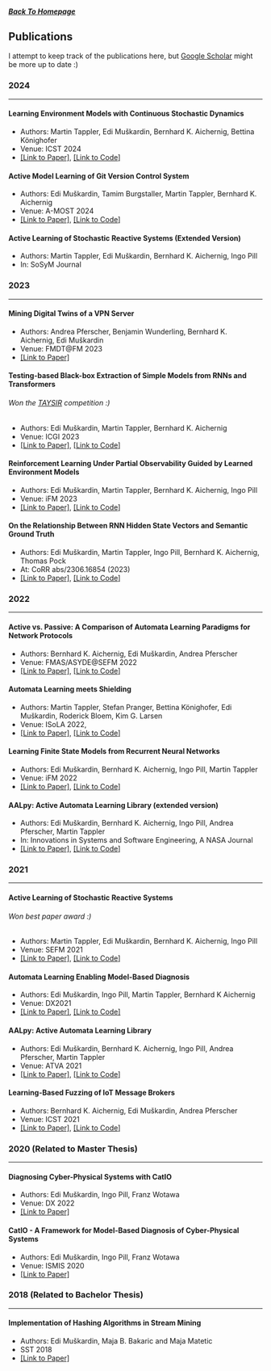 ##### [Back To Homepage](./index.md)
## Publications

I attempt to keep track of the publications here, but [Google Scholar](https://scholar.google.at/citations?hl=de&user=m6e8gb8AAAAJ) might be more up to date :) 

### 2024
<hr>

#### Learning Environment Models with Continuous Stochastic Dynamics

- Authors: Martin Tappler, Edi Muškardin, Bernhard K. Aichernig, Bettina Könighofer
- Venue: ICST 2024
- [[Link to Paper]](https://arxiv.org/abs/2306.17204), [[Link to Code]](https://github.com/DES-Lab/Learning-Environment-Models-with-Continuous-Stochastic-Dynamics)

#### Active Model Learning of Git Version Control System

- Authors: Edi Muškardin, Tamim Burgstaller, Martin Tappler, Bernhard K. Aichernig
- Venue: A-MOST 2024
- [[Link to Paper]](https://conf.researchr.org/home/icst-2024/a-most-2024), [[Link to Code]](https://github.com/taburg/git-learning)

#### Active Learning of Stochastic Reactive Systems (Extended Version)

- Authors: Martin Tappler, Edi Muškardin, Bernhard K. Aichernig, Ingo Pill
- In: SoSyM Journal

### 2023
<hr>

#### Mining Digital Twins of a VPN Server

- Authors: Andrea Pferscher, Benjamin Wunderling, Bernhard K. Aichernig, Edi Muškardin
- Venue: FMDT@FM 2023
- [[Link to Paper]](https://ceur-ws.org/Vol-3507/paper6.pdf)

#### Testing-based Black-box Extraction of Simple Models from RNNs and Transformers
###### Won the [TAYSIR](https://remieyraud.github.io/TAYSIR/) competition :)

- Authors: Edi Muškardin, Martin Tappler, Bernhard K. Aichernig
- Venue: ICGI 2023
- [[Link to Paper]](https://proceedings.mlr.press/v217/Muškardin23a.html), [[Link to Code]](https://github.com/eMuškardin/taysir_competition_mbt)

#### Reinforcement Learning Under Partial Observability Guided by Learned Environment Models

- Authors: Edi Muškardin, Martin Tappler, Bernhard K. Aichernig, Ingo Pill
- Venue: iFM 2023
- [[Link to Paper]](https://link.springer.com/chapter/10.1007/978-3-031-47705-8_14), [[Link to Code]](https://github.com/DES-Lab/Q-learning-under-Partial-Observability)

#### On the Relationship Between RNN Hidden State Vectors and Semantic Ground Truth

- Authors: Edi Muškardin, Martin Tappler, Ingo Pill, Bernhard K. Aichernig, Thomas Pock
- At: CoRR abs/2306.16854 (2023)
- [[Link to Paper]](https://arxiv.org/abs/2306.16854), [[Link to Code]](https://github.com/DES-Lab/Clustering_RNN_hidden_state_space)

### 2022
<hr>

#### Active vs. Passive: A Comparison of Automata Learning Paradigms for Network Protocols

- Authors: Bernhard K. Aichernig, Edi Muškardin, Andrea Pferscher
- Venue: FMAS/ASYDE@SEFM 2022
- [[Link to Paper]](https://arxiv.org/abs/2209.14031), [[Link to Code]](https://github.com/apferscher/ble-learning-passive)

#### Automata Learning meets Shielding

- Authors: Martin Tappler, Stefan Pranger, Bettina Könighofer, Edi Muškardin, Roderick Bloem, Kim G. Larsen
- Venue: ISoLA 2022,
- [[Link to Paper]](https://link.springer.com/chapter/10.1007/978-3-031-19849-6_20), [[Link to Code]](https://github.com/DES-Lab/Automata-Learning-meets-Shielding)

#### Learning Finite State Models from Recurrent Neural Networks

- Authors: Edi Muškardin, Bernhard K. Aichernig, Ingo Pill, Martin Tappler
- Venue: iFM 2022
- [[Link to Paper]](https://www.researchgate.net/publication/361000976_Learning_Finite_State_Models_fromRecurrent_Neural_Networks), [[Link to Code]](https://github.com/DES-Lab/Extracting-FSM-From-RNNs)

#### AALpy: Active Automata Learning Library (extended version)

- Authors: Edi Muškardin, Bernhard K. Aichernig, Ingo Pill, Andrea Pferscher, Martin Tappler
- In: Innovations in Systems and Software Engineering, A NASA Journal
- [[Link to Paper]](https://link.springer.com/article/10.1007/s11334-022-00449-3), [[Link to Code]](https://github.com/DES-Lab/AALpy)

### 2021
<hr>

#### Active Learning of Stochastic Reactive Systems 
###### Won best paper award :)

- Authors:  Martin Tappler, Edi Muškardin, Bernhard K. Aichernig, Ingo Pill
- Venue: SEFM 2021
- [[Link to Paper]](https://www.researchgate.net/publication/356741718_Active_Model_Learning_of_Stochastic_Reactive_Systems), [[Link to Code]](https://github.com/DES-Lab/AALpy/tree/master/aalpy/learning_algs/stochastic)

#### Automata Learning Enabling Model-Based Diagnosis

- Authors: Edi Muškardin, Ingo Pill, Martin Tappler, Bernhard K Aichernig
- Venue: DX2021
- [[Link to Paper]](https://www.hsu-hh.de/imb/wp-content/uploads/sites/677/2021/09/DX-2021_paper_6.pdf), [[Link to Code]](https://github.com/DES-Lab/Automata-Learning-Based-Diagnosis)

#### AALpy: Active Automata Learning Library

- Authors: Edi Muškardin, Bernhard K. Aichernig, Ingo Pill, Andrea Pferscher, Martin Tappler
- Venue: ATVA 2021
- [[Link to Paper]](https://dl.acm.org/doi/abs/10.1007/978-3-030-88885-5_5), [[Link to Code]](https://github.com/DES-Lab/AALpy)

#### Learning-Based Fuzzing of IoT Message Brokers

- Authors: Bernhard K. Aichernig, Edi Muškardin, Andrea Pferscher
- Venue: ICST 2021
- [[Link to Paper]](https://ieeexplore.ieee.org/document/9438590), [[Link to Code]](https://github.com/DES-Lab/Learning-Based-Fuzzing)

### 2020 (Related to Master Thesis)
<hr>

#### Diagnosing Cyber-Physical Systems with CatIO

- Authors: Edi Muškardin, Ingo Pill, Franz Wotawa
- Venue: DX 2022
- [[Link to Paper]](http://www.dx-2020.org/papers/DX-2020_paper_4.pdf)

#### CatIO - A Framework for Model-Based Diagnosis of Cyber-Physical Systems

- Authors: Edi Muškardin, Ingo Pill, Franz Wotawa 
- Venue: ISMIS 2020
- [[Link to Paper]](https://graz.pure.elsevier.com/de/publications/catio-a-framework-for-model-based-diagnosis-of-cyber-physical-sys)

### 2018 (Related to Bachelor Thesis)
<hr>

#### Implementation of Hashing Algorithms in Stream Mining

- Authors: Edi Muškardin, Maja B. Bakaric and Maja Matetic 
- SST 2018
- [[Link to Paper]](https://ieeexplore.ieee.org/document/8564602)